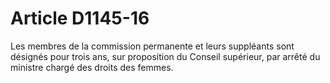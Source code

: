 # Article D1145-16

  
Les membres de la commission permanente et leurs suppléants sont désignés pour trois ans, sur proposition du Conseil supérieur, par arrêté du ministre chargé des droits des femmes.